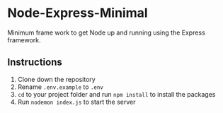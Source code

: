 # Node-Express-Minimal

Minimum frame work to get Node up and running using the Express framework.

## Instructions

1. Clone down the repository
1. Rename `.env.example` to `.env`
1. `cd` to your project folder and run `npm install` to install the packages
1. Run `nodemon index.js` to start the server
